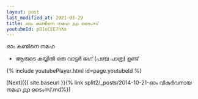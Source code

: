 ```yaml
---
layout: post
last_modified_at: 2021-03-29
title: ഓം കുണ്ടിനെ നമഹ ൧൧ ടൈംസ്
youtubeId: pDIoCEE7hXo
---
```

 
 
 ഓം കുണ്ടിനെ നമഹ 
 
 -  ആരുടെ കയ്യിൽ ഒരു വാട്ടർ ജഗ് (പഞ്ച പാത്ര) ഉണ്ട് 
 
  
 
  
 
 
 
 
 
 


{% include youtubePlayer.html id=page.youtubeId %}
 
[Next]({{ site.baseurl }}{% link  split2/_posts/2014-10-21-ഓം വികുർവനായ നമഹ ൧൧ ടൈംസ്.md%})
 

